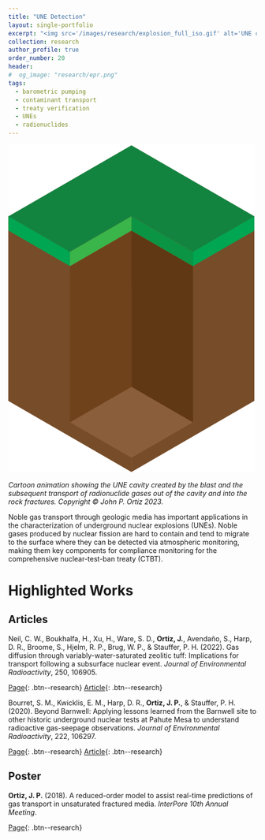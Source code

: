 ```yaml
---
title: "UNE Detection"
layout: single-portfolio
excerpt: "<img src='/images/research/explosion_full_iso.gif' alt='UNE cartoon animation'>"
collection: research
author_profile: true
order_number: 20
header: 
#  og_image: "research/epr.png"
tags:
  - barometric pumping
  - contaminant transport
  - treaty verification
  - UNEs
  - radionuclides
---
```



<!-- <div style="text-align: center;"> -->
<!-- <img src='/images/research/une_subsurface_iso-01.png' -->
<img src='/images/research/explosion_full_iso.gif'
width='500px'>
<!-- </div> -->

*Cartoon animation showing the UNE cavity created by the blast and the subsequent transport of radionuclide gases out of the cavity and into the rock fractures. Copyright &copy; John P. Ortiz 2023.*

Noble gas transport through geologic media has important applications in the characterization of underground nuclear explosions (UNEs). Noble gases produced by nuclear fission are hard to contain and tend to migrate to the surface where they can be detected via atmospheric monitoring, making them key components for compliance monitoring for the comprehensive nuclear-test-ban treaty (CTBT). 


# Highlighted Works 

## Articles

Neil, C. W., Boukhalfa, H., Xu, H., Ware, S. D., <b>Ortiz, J.</b>, Avendaño, S., Harp, D. R., Broome, S., Hjelm, R. P., Brug, W. P., & Stauffer, P. H. (2022). Gas diffusion through variably-water-saturated zeolitic tuff: Implications for transport following a subsurface nuclear event. <i>Journal of Environmental Radioactivity</i>, 250, 106905.

[Page](/publication/2022-gasDiffusion-neil-jenvrad){: .btn--research} [Article](https://doi.org/10.1016/j.jenvrad.2022.106905){: .btn--research} 

Bourret, S. M., Kwicklis, E. M., Harp, D. R., <b>Ortiz, J. P.</b>, & Stauffer, P. H. (2020). Beyond Barnwell: Applying lessons learned from the Barnwell site to other historic underground nuclear tests at Pahute Mesa to understand radioactive gas-seepage observations. <i>Journal of Environmental Radioactivity</i>, 222, 106297.

[Page](/publication/2020-beyondBarnwell-bourret-jenvrad){: .btn--research} [Article](https://doi.org/10.1016/j.jenvrad.2020.106297){: .btn--research} 


## Poster

**Ortiz, J. P.** (2018). A reduced-order model to assist real-time predictions of gas transport in unsaturated fractured media. *InterPore 10th Annual Meeting*.

[Page](/talks/2018-rom-interpore){: .btn--research}
